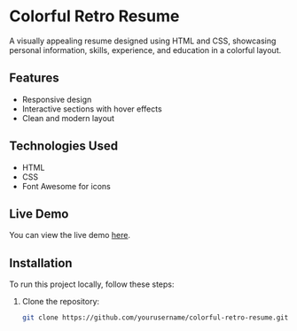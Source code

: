# Colorful Retro Resume

A visually appealing resume designed using HTML and CSS, showcasing personal information, skills, experience, and education in a colorful layout.

## Features

- Responsive design
- Interactive sections with hover effects
- Clean and modern layout

## Technologies Used

- HTML
- CSS
- Font Awesome for icons

## Live Demo

You can view the live demo [here](your-demo-link).

## Installation

To run this project locally, follow these steps:

1. Clone the repository:
   ```bash
   git clone https://github.com/yourusername/colorful-retro-resume.git
